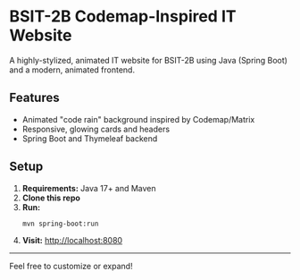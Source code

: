 # BSIT-2B Codemap-Inspired IT Website

A highly-stylized, animated IT website for BSIT-2B using Java (Spring Boot) and a modern, animated frontend.

## Features

- Animated "code rain" background inspired by Codemap/Matrix
- Responsive, glowing cards and headers
- Spring Boot and Thymeleaf backend

## Setup

1. **Requirements:** Java 17+ and Maven
2. **Clone this repo**
3. **Run:**
   ```
   mvn spring-boot:run
   ```
4. **Visit:** [http://localhost:8080](http://localhost:8080)

---

Feel free to customize or expand!
